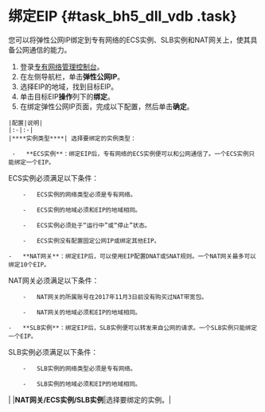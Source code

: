 # 绑定EIP {#task_bh5_dll_vdb .task}

您可以将弹性公网IP绑定到专有网络的ECS实例、SLB实例和NAT网关上，使其具备公网通信的能力。

1.   登录[专有网络管理控制台](https://vpcnext.console.aliyun.com)。 
2.   在左侧导航栏，单击**弹性公网IP**。 
3.   选择EIP的地域，找到目标EIP。 
4.   单击目标EIP**操作**列下的**绑定**。 
5.   在绑定弹性公网IP页面，完成以下配置，然后单击**确定**。 

    |配置|说明|
    |:-|:-|
    |****实例类型****| 选择要绑定的实例类型：

     -   **ECS实例**：绑定EIP后，专有网络的ECS实例便可以和公网通信了。一个ECS实例只能绑定一个EIP。

ECS实例必须满足以下条件：

        -   ECS实例的网络类型必须是专有网络。

        -   ECS实例的地域必须和EIP的地域相同。

        -   ECS实例必须处于“运行中”或“停止”状态。

        -   ECS实例没有配置固定公网IP或绑定其他EIP。

    -   **NAT网关**：绑定EIP后，可以使用EIP配置DNAT或SNAT规则。一个NAT网关最多可以绑定10个EIP。

NAT网关必须满足以下条件：

        -   NAT网关的所属账号在2017年11月3日前没有购买过NAT带宽包。

        -   NAT网关的地域必须和EIP的地域相同。

    -   **SLB实例**：绑定EIP后，SLB实例便可以转发来自公网的请求。一个SLB实例只能绑定一个EIP。

SLB实例必须满足以下条件：

        -   SLB实例的网络类型必须是专有网络。

        -   SLB实例的地域必须和EIP的地域相同。

 |
    |**NAT网关/ECS实例/SLB实例**|选择要绑定的实例。|


